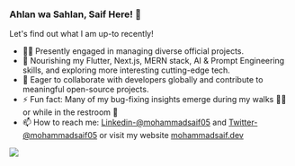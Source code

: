 ### Ahlan wa Sahlan, Saif Here! 👋


Let's find out what I am up-to recently!

- 🧑‍💻 Presently engaged in managing diverse official projects.
- 🌱 Nourishing my Flutter, Next.js, MERN stack, AI & Prompt Engineering skills, and exploring more interesting cutting-edge tech.
- 🤝 Eager to collaborate with developers globally and contribute to meaningful open-source projects.
- ⚡ Fun fact: Many of my bug-fixing insights emerge during my walks 🏃🏻 or while in the restroom 🙈
- 📫 How to reach me: [Linkedin-@mohammadsaif05](https://www.linkedin.com/in/mohammadsaif05/) and
[Twitter-@mohammadsaif05](https://twitter.com/mohammadsaif05) or visit my website [mohammadsaif.dev](https://mohammadsaif.dev/?utm_source=github)

<img src="https://github-readme-stats.vercel.app/api?username=mohammadsaif19&&show_icons=true&title_color=77DD77&icon_color=77DD77&text_color=daf7dc&bg_color=151515"/>
